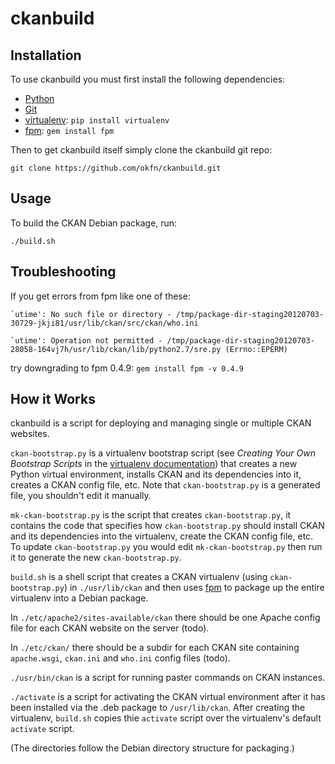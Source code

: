 ckanbuild
=========

Installation
------------

To use ckanbuild you must first install the following dependencies:

* [Python](http://python.org/)
* [Git](http://git-scm.com/)
* [virtualenv](http://www.virtualenv.org/): `pip install virtualenv`
* [fpm](https://github.com/jordansissel/fpm/): `gem install fpm`

Then to get ckanbuild itself simply clone the ckanbuild git repo:

    git clone https://github.com/okfn/ckanbuild.git

Usage
-----

To build the CKAN Debian package, run:

    ./build.sh

Troubleshooting
---------------

If you get errors from fpm like one of these:

    `utime': No such file or directory - /tmp/package-dir-staging20120703-30729-jkji81/usr/lib/ckan/src/ckan/who.ini

    `utime': Operation not permitted - /tmp/package-dir-staging20120703-28058-164vj7h/usr/lib/ckan/lib/python2.7/sre.py (Errno::EPERM)

try downgrading to fpm 0.4.9: `gem install fpm -v 0.4.9`

How it Works
------------

ckanbuild is a script for deploying and managing single or multiple CKAN
websites.

`ckan-bootstrap.py` is a virtualenv bootstrap script (see _Creating Your Own
Bootstrap Scripts_  in the
[virtualenv documentation](http://pypi.python.org/pypi/virtualenv)) that
creates a new Python virtual environment, installs CKAN and its dependencies
into it, creates a CKAN config file, etc.
Note that `ckan-bootstrap.py` is a generated file, you shouldn't edit it
manually.

`mk-ckan-bootstrap.py` is the script that creates `ckan-bootstrap.py`, it
contains the code that specifies how `ckan-bootstrap.py` should install CKAN
and its dependencies into the virtualenv, create the CKAN config file, etc.
To update `ckan-bootstrap.py` you would edit `mk-ckan-bootstrap.py` then run
it to generate the new `ckan-bootstrap.py`.

`build.sh` is a shell script that creates a CKAN virtualenv (using
`ckan-bootstrap.py`) in `./usr/lib/ckan` and then uses
[fpm](https://github.com/jordansissel/fpm) to package up the entire virtualenv
into a Debian package.

In `./etc/apache2/sites-available/ckan` there should be one Apache config file
for each CKAN website on the server (todo).

In `./etc/ckan/` there should be a subdir for each CKAN site containing
`apache.wsgi`, `ckan.ini` and `who.ini` config files (todo).

`./usr/bin/ckan` is a script for running paster commands on CKAN instances.

`./activate` is a script for activating the CKAN virtual environment after it
has been installed via the .deb package to `/usr/lib/ckan`. After creating the
virtualenv, `build.sh` copies thie `activate` script over the virtualenv's
default `activate` script.

(The directories follow the Debian directory structure for packaging.)
